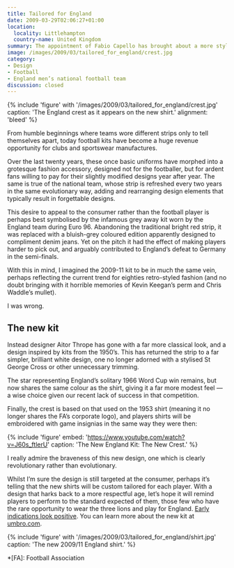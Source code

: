 ```yaml
---
title: Tailored for England
date: 2009-03-29T02:06:27+01:00
location:
  locality: Littlehampton
  country-name: United Kingdom
summary: The appointment of Fabio Capello has brought about a more stylish and confident England. Now they have a kit to match.
image: /images/2009/03/tailored_for_england/crest.jpg
category:
- Design
- Football
- England men’s national football team
discussion: closed
---
```

{% include 'figure' with '/images/2009/03/tailored_for_england/crest.jpg'
  caption: 'The England crest as it appears on the new shirt.'
  alignment: 'bleed'
%}

From humble beginnings where teams wore different strips only to tell themselves apart, today football kits have become a huge revenue opportunity for clubs and sportswear manufactures.

Over the last twenty years, these once basic uniforms have morphed into a grotesque fashion accessory, designed not for the footballer, but for ardent fans willing to pay for their slightly modified designs year after year. The same is true of the national team, whose strip is refreshed every two years in the same evolutionary way, adding and rearranging design elements that typically result in forgettable designs.

This desire to appeal to the consumer rather than the football player is perhaps best symbolised by the infamous grey away kit worn by the England team during Euro 96. Abandoning the traditional bright red strip, it was replaced with a bluish-grey coloured edition apparently designed to compliment denim jeans. Yet on the pitch it had the effect of making players harder to pick out, and arguably contributed to England’s defeat to Germany in the semi-finals.

With this in mind, I imagined the 2009-11 kit to be in much the same vein, perhaps reflecting the current trend for eighties retro-styled fashion (and no doubt bringing with it horrible memories of Kevin Keegan’s perm and Chris Waddle’s mullet).

I was wrong.

## The new kit

Instead designer Aitor Thrope has gone with a far more classical look, and a design inspired by kits from the 1950’s. This has returned the strip to a far simpler, brilliant white design, one no longer adorned with a stylised St George Cross or other unnecessary trimming.

The star representing England’s solitary 1966 Word Cup win remains, but now shares the same colour as the shirt, giving it a far more modest feel — a wise choice given our recent lack of success in that competition.

Finally, the crest is based on that used on the 1953 shirt (meaning it no longer shares the FA’s corporate logo), and players shirts will be embroidered with game insignias in the same way they were then:

{% include 'figure'
  embed: 'https://www.youtube.com/watch?v=J60s_ftlerU'
  caption: 'The New England Kit: The New Crest.'
%}

I really admire the braveness of this new design, one which is clearly revolutionary rather than evolutionary.

Whilst I’m sure the design is still targeted at the consumer, perhaps it’s telling that the new shirts will be custom tailored for each player. With a design that harks back to a more respectful age, let’s hope it will remind players to perform to the standard expected of them, those few who have the rare opportunity to wear the three lions and play for England. [Early indications look positive][1]. You can learn more about the new kit at [umbro.com][2].

{% include 'figure' with '/images/2009/03/tailored_for_england/shirt.jpg'
  caption: 'The new 2009/11 England shirt.'
%}

[1]: http://news.bbc.co.uk/sport1/hi/football/internationals/7967094.stm
[2]: http://www.umbro.com/

*[FA]: Football Association
